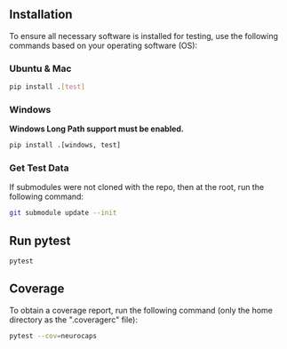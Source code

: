 ## Installation
To ensure all necessary software is installed for testing, use the following commands based on your operating software
(OS):

### Ubuntu & Mac
```bash
pip install .[test]
```

### Windows
**Windows Long Path support must be enabled.**

```bash
pip install .[windows, test]
```
### Get Test Data
If submodules were not cloned with the repo, then at the root, run the following command:

```bash
git submodule update --init
```

## Run pytest
```bash
pytest
```

## Coverage
To obtain a coverage report, run the following command (only the home directory as the ".coveragerc" file):

```bash
pytest --cov=neurocaps
```
